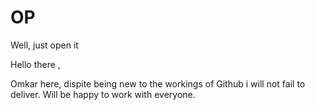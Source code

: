# OP
Well, just open it

Hello there ,

Omkar here, dispite being new to the workings of Github i will not fail to deliver.
Will be happy to work with everyone.
